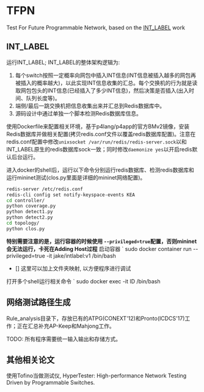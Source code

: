 # TFPN
Test For Future Programmable Network, based on the [INT_LABEL](https://github.com/graytower/INT_LABEL) work

## INT_LABEL

运行INT_LABEL; INT_LABEL的整体架构逻辑为:
1. 每个switch按照一定概率向网包中插入INT信息(INT信息被插入越多的网包再被插入的概率越大)，以此实现INT信息收集的汇总。每个交换机的行为就是读取网包包头的INT信息(已经插入了多少INT信息)，然后决策是否插入(出入时间、队列长度等)。
2. 端侧/最后一跳交换机把信息收集出来并汇总到Redis数据库中。
3. 源码设计中通过单独一个脚本检测Redis数据库信息。

使用Dockerfile来配置相关环境，基于p4lang/p4app的官方BMv2镜像，安装Redis数据库并做相关配置(拷贝redis.conf文件以覆盖redis数据库配置)。注意在redis.conf配置中修改`unixsocket /var/run/redis/redis-server.sock`以和INT_LABEL原生的redis数据库sock一致；同时修改`daemonize yes`以开启redis默认后台运行。

进入docker的shell后，运行以下命令分别运行redis数据库、检测redis数据库和运行mininet测试(clos.py里面是详细的mininet网络配置)。

```sh
redis-server /etc/redis.conf
redis-cli config set notify-keyspace-events KEA
cd controller/
python coverage.py
python detect1.py
python detect2.py
cd topology/
python clos.py
```

**特别需要注意的是，运行容器的时候使用 `--privileged=true`配置，否则mininet会无法运行，卡死在Adding Host过程**
启动容器
` sudo docker container run --privileged=true -it jake/intlabel:v1 /bin/bash

- [] 这里可以加上文件夹映射, 以方便程序进行调试

打开多个shell运行相关命令
` sudo docker exec -it ID /bin/bash

## 网络测试路径生成

Rule_analysis目录下，存放已有的ATPG(CONEXT'12)和Pronto(ICDCS'17)工作；正在汇总补充AP-Keep和Mahjong工作。

TODO: 所有程序需要统一输入输出和存储方式。

## 其他相关论文

使用Tofino当做测试仪, HyperTester: High-performance Network Testing Driven by Programmable Switches.
